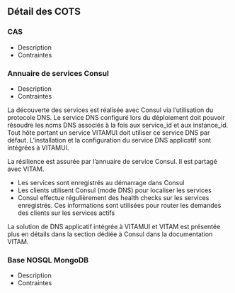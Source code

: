 
## Détail des COTS

### CAS

* Description  
* Contraintes  

### Annuaire de services Consul

* Description  
* Contraintes  

La découverte des services est réalisée avec Consul via l’utilisation du protocole DNS. Le service DNS configuré lors du déploiement doit pouvoir résoudre les noms DNS associés à la fois aux service_id et aux instance_id. Tout hôte portant un service VITAMUI doit utiliser ce service DNS par défaut. L’installation et la configuration du service DNS applicatif sont intégrées à VITAMUI.

La résilience est assurée par l’annuaire de service Consul. Il est partagé avec VITAM.
* Les services sont enregistrés au démarrage dans Consul
* Les clients utilisent Consul (mode DNS) pour localiser les services 
* Consul effectue régulièrement des health checks sur les services enregistrés. Ces informations sont utilisées pour router les demandes des clients sur les services actifs

La solution de DNS applicatif intégrée à VITAMUI et VITAM est présentée plus en détails dans la section dédiée à Consul dans la documentation VITAM. 

### Base NOSQL MongoDB

* Description  
* Contraintes  


